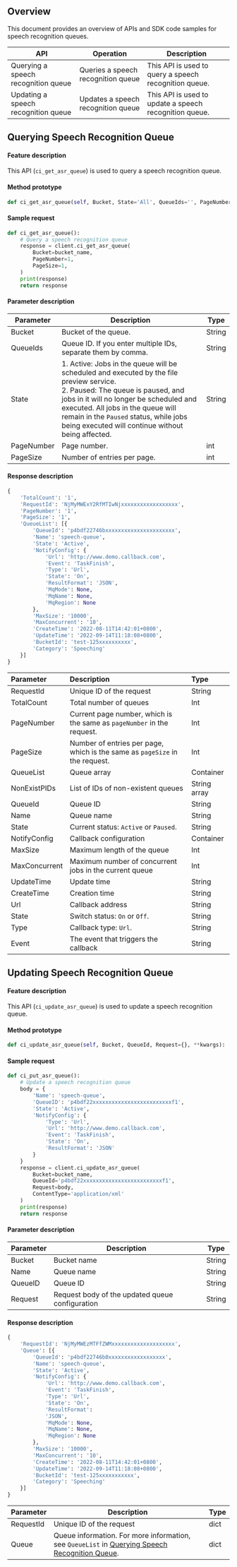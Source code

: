 

## Overview
This document provides an overview of APIs and SDK code samples for speech recognition queues.

| API | Operation | Description |
| --------------- | ------------ | -------- |
| Querying a speech recognition queue  |     Queries a speech recognition queue     | This API is used to query a speech recognition queue. |
| Updating a speech recognition queue   |   Updates a speech recognition queue       | This API is used to update a speech recognition queue. |


## Querying Speech Recognition Queue

#### Feature description

This API (`ci_get_asr_queue`) is used to query a speech recognition queue.

#### Method prototype
```py
def ci_get_asr_queue(self, Bucket, State='All', QueueIds='', PageNumber='', PageSize='', **kwargs):
```

#### Sample request
```py
def ci_get_asr_queue():
    # Query a speech recognition queue
    response = client.ci_get_asr_queue(
        Bucket=bucket_name,
        PageNumber=1,
        PageSize=1,
    )
    print(response)
    return response
```

#### Parameter description

| Parameter | Description | Type |
| ----| ---- | ---- |
| Bucket | Bucket of the queue. | String             |
| QueueIds | Queue ID. If you enter multiple IDs, separate them by comma. | String             |
| State | 1. Active: Jobs in the queue will be scheduled and executed by the file preview service. <br>2. Paused: The queue is paused, and jobs in it will no longer be scheduled and executed. All jobs in the queue will remain in the `Paused` status, while jobs being executed will continue without being affected. | String      |
| PageNumber | Page number. | int |
| PageSize | Number of entries per page. | int |

#### Response description

```py
{
    'TotalCount': '1', 
    'RequestId': 'NjMyMWExY2RfMTIwNjxxxxxxxxxxxxxxxxxx', 
    'PageNumber': '1', 
    'PageSize': '1', 
    'QueueList': [{
        'QueueId': 'p4bdf22746bxxxxxxxxxxxxxxxxxxxxxx', 
        'Name': 'speech-queue', 
        'State': 'Active', 
        'NotifyConfig': {
            'Url': 'http://www.demo.callback.com', 
            'Event': 'TaskFinish', 
            'Type': 'Url', 
            'State': 'On', 
            'ResultFormat': 'JSON', 
            'MqMode': None, 
            'MqName': None, 
            'MqRegion': None
        }, 
        'MaxSize': '10000', 
        'MaxConcurrent': '10', 
        'CreateTime': '2022-08-11T14:42:01+0800', 
        'UpdateTime': '2022-09-14T11:18:08+0800', 
        'BucketId': 'test-125xxxxxxxxxx', 
        'Category': 'Speeching'
    }]
}

```

| Parameter | Description | Type |
| :----------- | :------------------------------ | :--------- |
| RequestId    | Unique ID of the request                   | String     |
| TotalCount   | Total number of queues                        | Int        |
| PageNumber         | Current page number, which is the same as `pageNumber` in the request.                           | Int       |
| PageSize           | Number of entries per page, which is the same as `pageSize` in the request.   | Int       |
| QueueList          | Queue array                        | Container |
| NonExistPIDs | List of IDs of non-existent queues            | String array |
| QueueId       | Queue ID                      | String    |
| Name          | Queue name                     | String    |
| State         | Current status: `Active` or `Paused`. | String    |
| NotifyConfig  | Callback configuration                     | Container |
| MaxSize       | Maximum length of the queue                 | Int       |
| MaxConcurrent | Maximum number of concurrent jobs in the current queue | Int       |
| UpdateTime    | Update time                      | String    |
| CreateTime    | Creation time                     | String    |
| Url      | Callback address              | String |
| State    | Switch status: `On` or `Off`. | String |
| Type     | Callback type: `Url`.         | String |
| Event    | The event that triggers the callback        | String |


## Updating Speech Recognition Queue

#### Feature description

This API (`ci_update_asr_queue`) is used to update a speech recognition queue.

#### Method prototype

```py
def ci_update_asr_queue(self, Bucket, QueueId, Request={}, **kwargs):

```

#### Sample request
```py
def ci_put_asr_queue():
    # Update a speech recognition queue
    body = {
        'Name': 'speech-queue',
        'QueueID': 'p4bdf22xxxxxxxxxxxxxxxxxxxxxxxxxf1',
        'State': 'Active',
        'NotifyConfig': {
            'Type': 'Url',
            'Url': 'http://www.demo.callback.com',
            'Event': 'TaskFinish',
            'State': 'On',
            'ResultFormat': 'JSON'
        }
    }
    response = client.ci_update_asr_queue(
        Bucket=bucket_name,
        QueueId='p4bdf22xxxxxxxxxxxxxxxxxxxxxxxxxf1',
        Request=body,
        ContentType='application/xml'
    )
    print(response)
    return response
```
#### Parameter description

| Parameter | Description | Type |
| ----| ---- | ---- |
| Bucket | Bucket name | String |
| Name | Queue name | String             |
| QueueID | Queue ID | String      |
| Request | Request body of the updated queue configuration | String |

#### Response description

```py
{
    'RequestId': 'NjMyMWEzMTFfZWMxxxxxxxxxxxxxxxxxxxx', 
    'Queue': [{
        'QueueId': 'p4bdf22746b0xxxxxxxxxxxxxxxxxx', 
        'Name': 'speech-queue', 
        'State': 'Active', 
        'NotifyConfig': {
            'Url': 'http://www.demo.callback.com', 
            'Event': 'TaskFinish', 
            'Type': 'Url', 
            'State': 'On', 
            'ResultFormat': 
            'JSON', 
            'MqMode': None, 
            'MqName': None, 
            'MqRegion': None
        }, 
        'MaxSize': '10000', 
        'MaxConcurrent': '10', 
        'CreateTime': '2022-08-11T14:42:01+0800', 
        'UpdateTime': '2022-09-14T11:18:08+0800', 
        'BucketId': 'test-125xxxxxxxxxxx', 
        'Category': 'Speeching'
    }]
}

```

| Parameter | Description | Type |
| --------- | ------------------------------------------------------------ | ------ |
| RequestId | Unique ID of the request                                                | dict |
| Queue     | Queue information. For more information, see `QueueList` in [Querying Speech Recognition Queue](https://cloud.tencent.com/document/product/460/46234). | dict |



